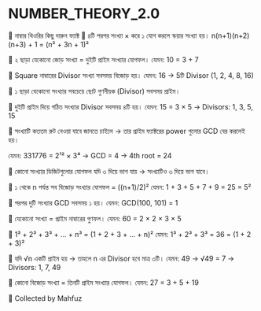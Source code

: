 # NUMBER_THEORY_2.0

📘 নাম্বার থিওরির কিছু দারুন ফ্যাক্ট
🔹 ৪টি পরপর সংখ্যা × করে ১ যোগ করলে স্কয়ার সংখ্যা হয়।
n(n+1)(n+2)(n+3) + 1 = (n² + 3n + 1)²

🔹 ২ ছাড়া যেকোনো জোড় সংখ্যা = দুইটি প্রাইম সংখ্যার যোগফল।
যেমন: 10 = 3 + 7

🔹 Square নাম্বারের Divisor সংখ্যা সবসময় বিজোড় হয়।
যেমন: 16 → 5টি Divisor (1, 2, 4, 8, 16)

🔹 ১ ছাড়া যেকোনো সংখ্যার সবচেয়ে ছোট গুণনীয়ক (Divisor) সবসময় প্রাইম।

🔹 দুইটি প্রাইম দিয়ে গঠিত সংখ্যার Divisor সবসময় ৪টি হয়।
যেমন: 15 = 3 × 5 → Divisors: 1, 3, 5, 15

🔹 সংখ্যাটি কততম রুট নেওয়া যাবে জানতে চাইলে → তার প্রাইম ফ্যাক্টরের power গুলোর GCD বের করলেই হয়।

যেমন: 331776 = 2¹² × 3⁴ → GCD = 4 → 4th root = 24

🔹 কোনো সংখ্যার ডিজিটগুলোর যোগফল যদি ৩ দিয়ে ভাগ যায় → সংখ্যাটিও ৩ দিয়ে ভাগ যাবে।

🔹 ১ থেকে n পর্যন্ত সব বিজোড় সংখ্যার যোগফল = ((n+1)/2)²
যেমন: 1 + 3 + 5 + 7 + 9 = 25 = 5²

🔹 পরপর দুটি সংখ্যার GCD সবসময় ১ হয়।
যেমন: GCD(100, 101) = 1

🔹 যেকোনো সংখ্যা = প্রাইম নাম্বারের গুণফল।
যেমন: 60 = 2 × 2 × 3 × 5

🔹 1³ + 2³ + 3³ + ... + n³ = (1 + 2 + 3 + ... + n)²
যেমন: 1³ + 2³ + 3³ = 36 = (1 + 2 + 3)²

🔹 যদি √n একটি প্রাইম হয় → তাহলে n এর Divisor হবে মাত্র ৩টি।
যেমন: 49 → √49 = 7 → Divisors: 1, 7, 49

🔹 কোনো বিজোড় সংখ্যা = তিনটি প্রাইম সংখ্যার যোগফল।
যেমন: 27 = 3 + 5 + 19

📎 Collected by Mahfuz



